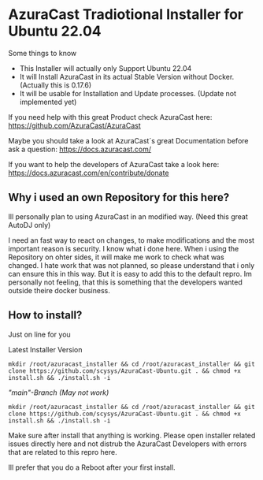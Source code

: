 # AzuraCast Tradiotional Installer for Ubuntu 22.04

Some things to know
- This Installer will actually only Support Ubuntu 22.04
- It will Install AzuraCast in its actual Stable Version without Docker. (Actually this is 0.17.6)
- It will be usable for Installation and Update processes. (Update not implemented yet)

If you need help with this great Product check AzuraCast here: https://github.com/AzuraCast/AzuraCast

Maybe you should take a look at AzuraCast´s great Documentation before ask a question: https://docs.azuracast.com/

If you want to help the developers of AzuraCast take a look here: https://docs.azuracast.com/en/contribute/donate

## Why i used an own Repository for this here?

Ill personally plan to using AzuraCast in an modified way. (Need this great AutoDJ only)

I need an fast way to react on changes, to make modifications and the most important reason is security. I know what i done here. When i using the Repository on ohter sides, it will make me work to check what was changed. I hate work that was not planned, so please understand that i only can ensure this in this way. But it is easy to add this to the default repro. Im personally not feeling, that this is something that the developers wanted outside theire docker business.

## How to install?

Just on line for you

Latest Installer Version

```
mkdir /root/azuracast_installer && cd /root/azuracast_installer && git clone https://github.com/scysys/AzuraCast-Ubuntu.git . && chmod +x install.sh && ./install.sh -i
```

*"main"-Branch (May not work)*

```
mkdir /root/azuracast_installer && cd /root/azuracast_installer && git clone https://github.com/scysys/AzuraCast-Ubuntu.git . && chmod +x install.sh && ./install.sh -i
```

Make sure after install that anything is working. Please open installer related issues directly here and not distrub the AzuraCast Developers with errors that are related to this repro here.

Ill prefer that you do a Reboot after your first install.
